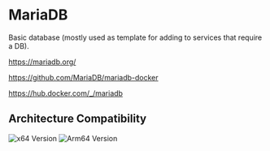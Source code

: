 # MariaDB

Basic database (mostly used as template for adding to services that require a DB).

<https://mariadb.org/>

<https://github.com/MariaDB/mariadb-docker>

<https://hub.docker.com/_/mariadb>

## Architecture Compatibility

![x64 Version](https://img.shields.io/docker/v/_/mariadb/latest?arch=amd64&label=x64) ![Arm64 Version](https://img.shields.io/docker/v/_/mariadb/latest?arch=arm64&label=arm64)
